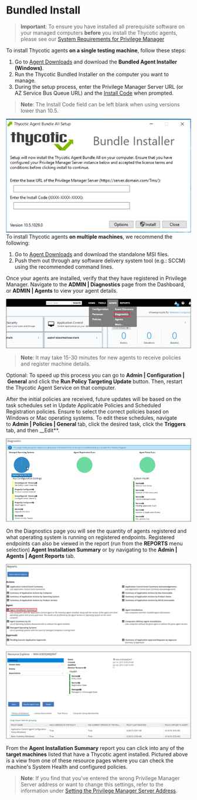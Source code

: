 [title]: # (- Bundled Install)
[tags]: # (agent,endpoint,installation)
[priority]: # (601)
# Bundled Install

>**Important**:
>To ensure you have installed all prerequisite software on your managed computers __before__ you install the Thycotic agents, please see our [System Requirements for Privilege Manager](https://thycotic.force.com/support/s/article/System-Requirements-Privilege-Manager)

To install Thycotic agents __on a single testing machine__, follow these steps:

1. Go to [Agent Downloads](http://thycotic.force.com/support/s/article/Software-Download) and download the __Bundled Agent Installer (Windows)__.
1. Run the Thycotic Bundled Installer on the computer you want to manage.
1. During the setup process, enter the Privilege Manager Server URL (or AZ Service Bus Queue URL) and the [Install Code](https://thycotic.force.com/support/s/article/PM-Agent-Install-Codes) when prompted. 
>**Note**: The Install Code field can be left blank when using versions lower than 10.5.

   ![](images/bundle/8ee280b41476e06c33e2970d6eaca468.png)
   To install Thycotic agents __on multiple machines__, we recommend the following:
1. Go to [Agent Downloads](http://thycotic.force.com/support/s/article/Software-Download) and download the standalone MSI files.
1. Push them out through any software delivery system tool (e.g.: SCCM) using the recommended command lines.

Once your agents are installed, verify that they have registered in Privilege Manager. Navigate to the __ADMIN | Diagnostics__ page from the Dashboard, or __ADMIN | Agents__ to view your agent details.

![](images/bundle/5f6cc4d7c3797598d0f0d41650e40b24.png)

>**Note**:
>It may take 15-30 minutes for new agents to receive policies and register machine details.  

Optional: To speed up this process you can go to __Admin | Configuration | General__ and click the __Run Policy Targeting Update__ button. Then, restart the Thycotic Agent Service on that computer.  
  
After the initial policies are received, future updates will be based on the task schedules set in Update Applicable Policies and Scheduled Registration policies. Ensure to select the correct policies based on Windows or Mac operating systems. To edit these schedules, navigate to __Admin | Policies | General__ tab, click the desired task, click the __Triggers__ tab, and then __Edit**.  
  
![](images/bundle/516a1e8994d8582e5bbe8d6ae718bd1e.png)

On the Diagnostics page you will see the quantity of agents registered and what operating system is running on registered endpoints. Registered endpoints can also be viewed in the report (run from the __REPORTS__ menu selection) __Agent Installation Summary__ or by navigating to the __Admin | Agents | Agent Reports__ tab.  
  
![](images/bundle/14d64c2db04e2f1022fa8d262543660b.png)

![](images/bundle/13af40fbf8e43016b7a9d422041b4a04.png)

From the __Agent Installation Summary__ report you can click into any of the __target machines__ listed that have a Thycotic agent installed. Pictured above is a view from one of these resource pages where you can check the machine's System Health and configured policies.

>**Note**:
>If you find that you've entered the wrong Privilege Manager Server address or want to change this settings, refer to the information under [Setting the Privilege Manager Server Address](../getting-started/agent-set-server-address.md).
